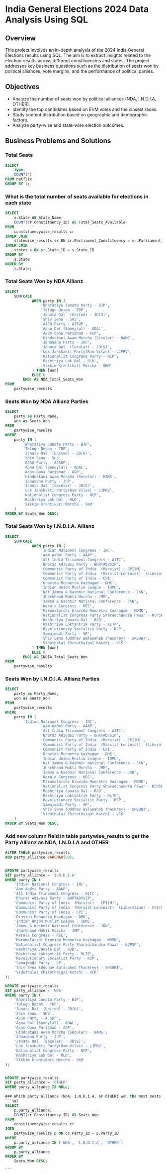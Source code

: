# India General Elections 2024 Data Analysis Using SQL

## Overview 

This project involves an in-depth analysis of the 2024 India General Elections results using SQL. The aim is to extract insights related to the election results across different constituencies and states. The project addresses key business questions such as the distribution of seats won by political alliances, vote margins, and the performance of political parties.

##  Objectives

* Analyze the number of seats won by political alliances (NDA, I.N.D.I.A, OTHER).
* Identify the top candidates based on EVM votes and the closest races.
* Study content distribution based on geographic and demographic factors.
* Analyze party-wise and state-wise election outcomes.

##  Business Problems and Solutions
### Total Seats
```sql
SELECT 
    type,
    COUNT(*)
FROM netflix
GROUP BY 1;
```
### What is the total number of seats available for elections in each state
```sql
SELECT 
    s.State AS State_Name,
    COUNT(cr.Constituency_ID) AS Total_Seats_Available
FROM 
    constituencywise_results cr
INNER JOIN 
    statewise_results sr ON cr.Parliament_Constituency = sr.Parliament_Constituency
INNER JOIN 
    states s ON sr.State_ID = s.State_ID
GROUP BY 
    s.State
ORDER BY 
    s.State;
```
### Total Seats Won by NDA Allianz
```sql
SELECT 
    SUM(CASE 
            WHEN party IN (
                'Bharatiya Janata Party - BJP', 
                'Telugu Desam - TDP', 
				'Janata Dal  (United) - JD(U)',
                'Shiv Sena - SHS', 
                'AJSU Party - AJSUP', 
                'Apna Dal (Soneylal) - ADAL', 
                'Asom Gana Parishad - AGP',
                'Hindustani Awam Morcha (Secular) - HAMS', 
				'Janasena Party - JnP', 
				'Janata Dal  (Secular) - JD(S)',
                'Lok Janshakti Party(Ram Vilas) - LJPRV', 
                'Nationalist Congress Party - NCP',
                'Rashtriya Lok Dal - RLD', 
                'Sikkim Krantikari Morcha - SKM'
            ) THEN [Won]
            ELSE 0 
        END) AS NDA_Total_Seats_Won
FROM 
    partywise_results
```
### Seats Won by NDA Allianz Parties
```sql
SELECT 
    party as Party_Name,
    won as Seats_Won
FROM 
    partywise_results
WHERE 
    party IN (
        'Bharatiya Janata Party - BJP', 
        'Telugu Desam - TDP', 
		'Janata Dal  (United) - JD(U)',
        'Shiv Sena - SHS', 
        'AJSU Party - AJSUP', 
        'Apna Dal (Soneylal) - ADAL', 
        'Asom Gana Parishad - AGP',
        'Hindustani Awam Morcha (Secular) - HAMS', 
        'Janasena Party - JnP', 
		'Janata Dal  (Secular) - JD(S)',
        'Lok Janshakti Party(Ram Vilas) - LJPRV', 
        'Nationalist Congress Party - NCP',
        'Rashtriya Lok Dal - RLD', 
        'Sikkim Krantikari Morcha - SKM'
    )
ORDER BY Seats_Won DESC;
```
### Total Seats Won by I.N.D.I.A. Allianz
```sql
SELECT 
    SUM(CASE 
            WHEN party IN (
                'Indian National Congress - INC',
                'Aam Aadmi Party - AAAP',
                'All India Trinamool Congress - AITC',
                'Bharat Adivasi Party - BHRTADVSIP',
                'Communist Party of India  (Marxist) - CPI(M)',
                'Communist Party of India  (Marxist-Leninist)  (Liberation) - CPI(ML)(L)',
                'Communist Party of India - CPI',
                'Dravida Munnetra Kazhagam - DMK',
                'Indian Union Muslim League - IUML',
                'Nat`Jammu & Kashmir National Conference - JKN',
                'Jharkhand Mukti Morcha - JMM',
                'Jammu & Kashmir National Conference - JKN',
                'Kerala Congress - KEC',
                'Marumalarchi Dravida Munnetra Kazhagam - MDMK',
                'Nationalist Congress Party Sharadchandra Pawar - NCPSP',
                'Rashtriya Janata Dal - RJD',
                'Rashtriya Loktantrik Party - RLTP',
                'Revolutionary Socialist Party - RSP',
                'Samajwadi Party - SP',
                'Shiv Sena (Uddhav Balasaheb Thackrey) - SHSUBT',
                'Viduthalai Chiruthaigal Katchi - VCK'
            ) THEN [Won]
            ELSE 0 
        END) AS INDIA_Total_Seats_Won
FROM 
    partywise_results
```
### Seats Won by I.N.D.I.A. Allianz Parties
```sql
SELECT 
    party as Party_Name,
    won as Seats_Won
FROM 
    partywise_results
WHERE 
    party IN (
        'Indian National Congress - INC',
                'Aam Aadmi Party - AAAP',
                'All India Trinamool Congress - AITC',
				'Bharat Adivasi Party - BHRTADVSIP',
                'Communist Party of India  (Marxist) - CPI(M)',
                'Communist Party of India  (Marxist-Leninist)  (Liberation) - CPI(ML)(L)',
                'Communist Party of India - CPI',
                'Dravida Munnetra Kazhagam - DMK',
                'Indian Union Muslim League - IUML',
                'Nat`Jammu & Kashmir National Conference - JKN',
                'Jharkhand Mukti Morcha - JMM',
                'Jammu & Kashmir National Conference - JKN',
                'Kerala Congress - KEC',
                'Marumalarchi Dravida Munnetra Kazhagam - MDMK',
                'Nationalist Congress Party Sharadchandra Pawar - NCPSP',
                'Rashtriya Janata Dal - RJD',
                'Rashtriya Loktantrik Party - RLTP',
                'Revolutionary Socialist Party - RSP',
                'Samajwadi Party - SP',
                'Shiv Sena (Uddhav Balasaheb Thackrey) - SHSUBT',
                'Viduthalai Chiruthaigal Katchi - VCK'
    )
ORDER BY Seats_Won DESC;
```
### Add new column field in table partywise_results to get the Party Allianz as NDA, I.N.D.I.A and OTHER
````sql
ALTER TABLE partywise_results
ADD party_alliance VARCHAR(50);


UPDATE partywise_results
SET party_alliance = 'I.N.D.I.A'
WHERE party IN (
    'Indian National Congress - INC',
    'Aam Aadmi Party - AAAP',
    'All India Trinamool Congress - AITC',
    'Bharat Adivasi Party - BHRTADVSIP',
    'Communist Party of India  (Marxist) - CPI(M)',
    'Communist Party of India  (Marxist-Leninist)  (Liberation) - CPI(ML)(L)',
    'Communist Party of India - CPI',
    'Dravida Munnetra Kazhagam - DMK',	
    'Indian Union Muslim League - IUML',
    'Jammu & Kashmir National Conference - JKN',
    'Jharkhand Mukti Morcha - JMM',
    'Kerala Congress - KEC',
    'Marumalarchi Dravida Munnetra Kazhagam - MDMK',
    'Nationalist Congress Party Sharadchandra Pawar - NCPSP',
    'Rashtriya Janata Dal - RJD',
    'Rashtriya Loktantrik Party - RLTP',
    'Revolutionary Socialist Party - RSP',
    'Samajwadi Party - SP',
    'Shiv Sena (Uddhav Balasaheb Thackrey) - SHSUBT',
    'Viduthalai Chiruthaigal Katchi - VCK'
);

UPDATE partywise_results
SET party_alliance = 'NDA'
WHERE party IN (
    'Bharatiya Janata Party - BJP',
    'Telugu Desam - TDP',
    'Janata Dal  (United) - JD(U)',
    'Shiv Sena - SHS',
    'AJSU Party - AJSUP',
    'Apna Dal (Soneylal) - ADAL',
    'Asom Gana Parishad - AGP',
    'Hindustani Awam Morcha (Secular) - HAMS',
    'Janasena Party - JnP',
    'Janata Dal  (Secular) - JD(S)',
    'Lok Janshakti Party(Ram Vilas) - LJPRV',
    'Nationalist Congress Party - NCP',
    'Rashtriya Lok Dal - RLD',
    'Sikkim Krantikari Morcha - SKM'
);


UPDATE partywise_results
SET party_alliance = 'OTHER'
WHERE party_alliance IS NULL;
``` ``` ```` ```` ``` 
### Which party alliance (NDA, I.N.D.I.A, or OTHER) won the most seats across all states?
```sql
SELECT 
    p.party_alliance,
    COUNT(cr.Constituency_ID) AS Seats_Won
FROM 
    constituencywise_results cr
JOIN 
    partywise_results p ON cr.Party_ID = p.Party_ID
WHERE 
    p.party_alliance IN ('NDA', 'I.N.D.I.A', 'OTHER')
GROUP BY 
    p.party_alliance
ORDER BY 
    Seats_Won DESC;

```
